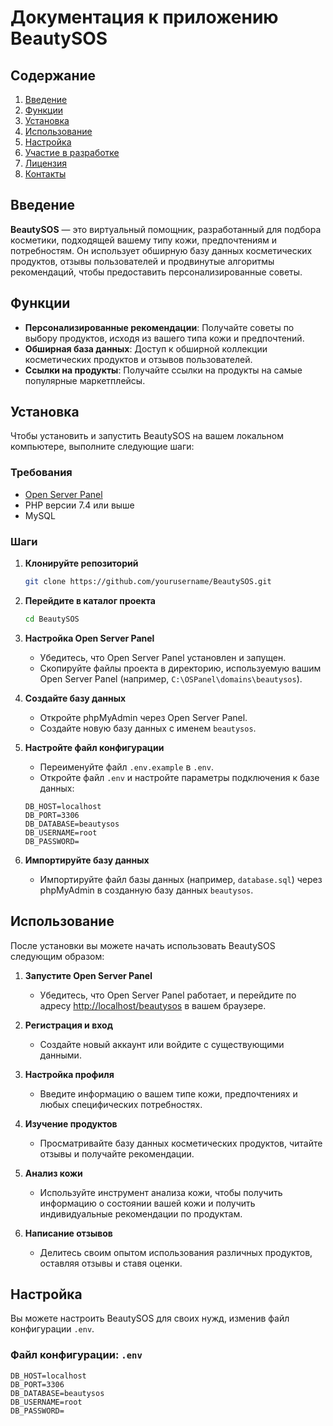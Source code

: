 # Документация к приложению BeautySOS

## Содержание
1. [Введение](#введение)
2. [Функции](#функции)
3. [Установка](#установка)
4. [Использование](#использование)
5. [Настройка](#настройка)
6. [Участие в разработке](#участие-в-разработке)
7. [Лицензия](#лицензия)
8. [Контакты](#контакты)

## Введение
**BeautySOS** — это виртуальный помощник, разработанный для подбора косметики, подходящей вашему типу кожи, предпочтениям и потребностям. Он использует обширную базу данных косметических продуктов, отзывы пользователей и продвинутые алгоритмы рекомендаций, чтобы предоставить персонализированные советы.

## Функции
- **Персонализированные рекомендации**: Получайте советы по выбору продуктов, исходя из вашего типа кожи и предпочтений.
- **Обширная база данных**: Доступ к обширной коллекции косметических продуктов и отзывов пользователей.
- **Ссылки на продукты**: Получайте ссылки на продукты на самые популярные маркетплейсы.

## Установка
Чтобы установить и запустить BeautySOS на вашем локальном компьютере, выполните следующие шаги:

### Требования
- [Open Server Panel](https://ospanel.io/)
- PHP версии 7.4 или выше
- MySQL

### Шаги
1. **Клонируйте репозиторий**
    ```sh
    git clone https://github.com/yourusername/BeautySOS.git
    ```

2. **Перейдите в каталог проекта**
    ```sh
    cd BeautySOS
    ```

3. **Настройка Open Server Panel**
   - Убедитесь, что Open Server Panel установлен и запущен.
   - Скопируйте файлы проекта в директорию, используемую вашим Open Server Panel (например, `C:\OSPanel\domains\beautysos`).

4. **Создайте базу данных**
   - Откройте phpMyAdmin через Open Server Panel.
   - Создайте новую базу данных с именем `beautysos`.

5. **Настройте файл конфигурации**
   - Переименуйте файл `.env.example` в `.env`.
   - Откройте файл `.env` и настройте параметры подключения к базе данных:
    ```env
    DB_HOST=localhost
    DB_PORT=3306
    DB_DATABASE=beautysos
    DB_USERNAME=root
    DB_PASSWORD=
    ```

6. **Импортируйте базу данных**
   - Импортируйте файл базы данных (например, `database.sql`) через phpMyAdmin в созданную базу данных `beautysos`.

## Использование
После установки вы можете начать использовать BeautySOS следующим образом:

1. **Запустите Open Server Panel**
   - Убедитесь, что Open Server Panel работает, и перейдите по адресу [http://localhost/beautysos](http://localhost/beautysos) в вашем браузере.

2. **Регистрация и вход**
   - Создайте новый аккаунт или войдите с существующими данными.

3. **Настройка профиля**
   - Введите информацию о вашем типе кожи, предпочтениях и любых специфических потребностях.

4. **Изучение продуктов**
   - Просматривайте базу данных косметических продуктов, читайте отзывы и получайте рекомендации.

5. **Анализ кожи**
   - Используйте инструмент анализа кожи, чтобы получить информацию о состоянии вашей кожи и получить индивидуальные рекомендации по продуктам.

6. **Написание отзывов**
   - Делитесь своим опытом использования различных продуктов, оставляя отзывы и ставя оценки.

## Настройка
Вы можете настроить BeautySOS для своих нужд, изменив файл конфигурации `.env`.

### Файл конфигурации: `.env`
```env
DB_HOST=localhost
DB_PORT=3306
DB_DATABASE=beautysos
DB_USERNAME=root
DB_PASSWORD=
